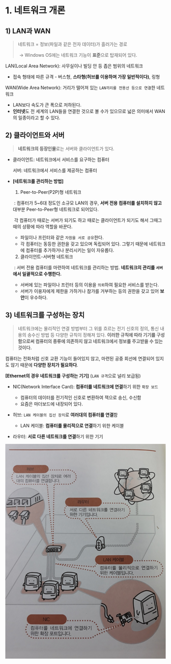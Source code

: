 # 1. 네트워크 개론

## 1) LAN과 WAN

> 네트워크 = 정보(파일과 같은 전자 데이터)가 흘러가는 경로
>
> ​	-> Windows OS에는 네트워크 기능이 **표준**으로 탑재되어 있다.

LAN(Local Area Network): 사무실이나 빌딩 안 등 좁은 범위의 네트워크

- 접속 형태에 따른 규격 - 버스형, **스타형(허브를 이용하며 가장 일반적이다)**, 링형

WAN(Wide Area Network): 거리가 떨어져 있는 `LAN끼리를 전용선 등으로 연결`한 네트워크
- LAN보다 속도가 큰 폭으로 저하된다.
- **인터넷**도 전 세계의 LAN들을 연결한 것으로 볼 수가 있으므로 넓은 의미에서 WAN의 일종이라고 할 수 있다.



## 2) 클라이언트와 서버

> **네트워크의 등장인물**로는 서버와 클라이언트가 있다.

- 클라이언트: 네트워크에서 서비스를 요구하는 컴퓨터

  서버: 네트워크에서 서비스를 제공하는 컴퓨터

- **[네트워크를 관리하는 방법]**

  1) Peer-to-Peer(P2P)형 네트워크

  ​	: 컴퓨터가 5~6대 정도인 소규모 LAN의 경우, **서버 전용 컴퓨터를 설치하지 않고** 대부분 Peer-to-Peer형 네트워크로 되어있다.

  ​	각 컴퓨터가 때로는 서버가 되기도 하고 때로는 클라이언트가 되기도 해서 그때그때의 상황에 따라 역할을 바꾼다.

  - 파일이나 프린터와 같은 `자원을 서로 공유`한다.
  - 각 컴퓨터는 동등한 권한을 갖고 있으며 독립되어 있다. 그렇기 때문에 네트워크에 컴퓨터를 추가하거나 분리시키는 일이 자유롭다.

  2) 클라이언트-서버형 네트워크

  ​	: 서버 전용 컴퓨터를 마련하여 네트워크를 관리하는 방법. **네트워크의 관리를 `서버`에서 일괄적으로 수행한다.**

  	- 서버에 있는 파일이나 프린터 등의 이용을 `의뢰`하여 필요한 서비스를 받는다.
  	- 서버가 이용자에게 제한을 가하거나 참가를 거부하는 등의 권한을 갖고 있어 **보안**이 우수하다.



## 3) 네트워크를 구성하는 장치

> 네트워크에는 물리적인 연결 방법부터 그 위를 흐르는 전기 신호의 정의, 통신 내용의 송수신 방법 등 다양한 규칙이 정해져 있다. **이러한 규칙에 따라 기기를 구성함으로써 컴퓨터의 종류에 의존하지 않고 네트워크에서 정보를 주고받을 수 있는 것이다.**

컴퓨터는 전화처럼 신호 교환 기능이 들어있지 않고, 마련된 공중 회선에 연결되어 있지도 않기 때문에 **다양한 장치가 필요하다**.

**[Ethernet의 경우 네트워크를 구성하는 기기]** (`LAN 규격`으로 널리 보급됨)

- NIC(Network Interface Card): **컴퓨터를 네트워크에 연결**하기 위한 `확장 보드`
  - 컴퓨터의 데이터를 전기적인 신호로 변환하여 잭으로 송신, 수신함
  - 요즘은 마더보드에 내장되어 있다.
- 허브: `LAN 케이블의 집선 장치`로 **여러대의 컴퓨터를 연결**함
  - LAN 케이블: **컴퓨터를 물리적으로 연결**하기 위한 케이블

- 라우터: **서로 다른 네트워크를 연결**하기 위한 기기

![](images\1_network_device.jpg)

